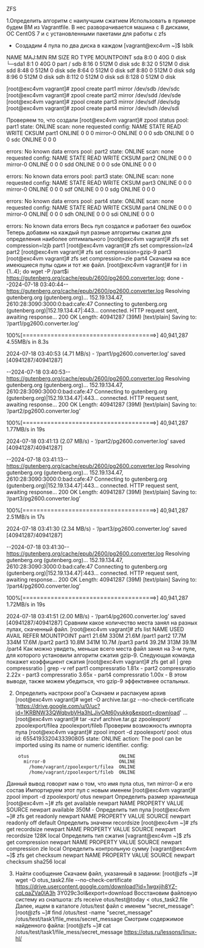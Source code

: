 ZFS


1.Определить алгоритм с наилучшим сжатием
Использовать в примере будем ВМ из Vagrantfile. В нес разворачивается машина с 8 дисками, ОС CentOS 7 и с установленными пакетами для работы с zfs 
- Создадим 4 пула по два диска в каждом 
[vagrant@exc4vm ~]$ lsblk

NAME   MAJ:MIN RM  SIZE RO TYPE MOUNTPOINT
sda      8:0    0   40G  0 disk 
└─sda1   8:1    0   40G  0 part /
sdb      8:16   0  512M  0 disk 
sdc      8:32   0  512M  0 disk 
sdd      8:48   0  512M  0 disk 
sde      8:64   0  512M  0 disk 
sdf      8:80   0  512M  0 disk 
sdg      8:96   0  512M  0 disk 
sdh      8:112  0  512M  0 disk 
sdi      8:128  0  512M  0 disk 

[root@exc4vm vagrant]# zpool create part1 mirror /dev/sdb /dev/sdc
[root@exc4vm vagrant]# zpool create part2 mirror /dev/sdd /dev/sde
[root@exc4vm vagrant]# zpool create part3 mirror /dev/sdf /dev/sdg
[root@exc4vm vagrant]# zpool create part4 mirror /dev/sdh /dev/sdi

Проверяем то, что создали
[root@exc4vm vagrant]# zpool status
  pool: part1
 state: ONLINE
  scan: none requested
config:
NAME        STATE     READ WRITE CKSUM
part1       ONLINE       0     0     0
  mirror-0  ONLINE       0     0     0
    sdb     ONLINE       0     0     0
    sdc     ONLINE       0     0     0

  

errors: No known data errors
pool: part2
state: ONLINE
scan: none requested
config:
NAME        STATE     READ WRITE CKSUM
part2       ONLINE       0     0     0
  mirror-0  ONLINE       0     0     0
    sdd     ONLINE       0     0     0
    sde     ONLINE       0     0     0

  

errors: No known data errors
pool: part3
state: ONLINE
scan: none requested
config:
NAME        STATE     READ WRITE CKSUM
part3       ONLINE       0     0     0
  mirror-0  ONLINE       0     0     0
    sdf     ONLINE       0     0     0
    sdg     ONLINE       0     0     0

  

errors: No known data errors
pool: part4
state: ONLINE
scan: none requested
config:
NAME        STATE     READ WRITE CKSUM
part4       ONLINE       0     0     0
  mirror-0  ONLINE       0     0     0
    sdh     ONLINE       0     0     0
    sdi     ONLINE       0     0     0

  

errors: No known data errors
Весь пул создался и работает без ошибок
Теперь добавим на каждый пул разные алгоритмы сжатия для определения наиболее оптимального
[root@exc4vm vagrant]# zfs set compression=lzjb part1
[root@exc4vm vagrant]# zfs set compression=lz4 part2
[root@exc4vm vagrant]# zfs set compression=gzip-9 part3
[root@exc4vm vagrant]# zfs set compression=zle part4
Скачаем на все имеющиеся пулы один и тот же файл. 
[root@exc4vm vagrant]# for i in {1..4}; do wget -P /part$i https://gutenberg.org/cache/epub/2600/pg2600.converter.log; done
--2024-07-18 03:40:44--  https://gutenberg.org/cache/epub/2600/pg2600.converter.log
Resolving gutenberg.org (gutenberg.org)... 152.19.134.47, 2610:28:3090:3000:0:bad:cafe:47
Connecting to gutenberg.org (gutenberg.org)|152.19.134.47|:443... connected.
HTTP request sent, awaiting response... 200 OK
Length: 40941287 (39M) [text/plain]
Saving to: ‘/part1/pg2600.converter.log’

100%[======================================>] 40,941,287  4.55MB/s   in 8.3s   

2024-07-18 03:40:53 (4.71 MB/s) - ‘/part1/pg2600.converter.log’ saved [40941287/40941287]

--2024-07-18 03:40:53--  https://gutenberg.org/cache/epub/2600/pg2600.converter.log
Resolving gutenberg.org (gutenberg.org)... 152.19.134.47, 2610:28:3090:3000:0:bad:cafe:47
Connecting to gutenberg.org (gutenberg.org)|152.19.134.47|:443... connected.
HTTP request sent, awaiting response... 200 OK
Length: 40941287 (39M) [text/plain]
Saving to: ‘/part2/pg2600.converter.log’

100%[======================================>] 40,941,287  1.77MB/s   in 19s    

2024-07-18 03:41:13 (2.07 MB/s) - ‘/part2/pg2600.converter.log’ saved [40941287/40941287]

--2024-07-18 03:41:13--  https://gutenberg.org/cache/epub/2600/pg2600.converter.log
Resolving gutenberg.org (gutenberg.org)... 152.19.134.47, 2610:28:3090:3000:0:bad:cafe:47
Connecting to gutenberg.org (gutenberg.org)|152.19.134.47|:443... connected.
HTTP request sent, awaiting response... 200 OK
Length: 40941287 (39M) [text/plain]
Saving to: ‘/part3/pg2600.converter.log’

100%[======================================>] 40,941,287  2.51MB/s   in 17s    

2024-07-18 03:41:30 (2.34 MB/s) - ‘/part3/pg2600.converter.log’ saved [40941287/40941287]

--2024-07-18 03:41:30--  https://gutenberg.org/cache/epub/2600/pg2600.converter.log
Resolving gutenberg.org (gutenberg.org)... 152.19.134.47, 2610:28:3090:3000:0:bad:cafe:47
Connecting to gutenberg.org (gutenberg.org)|152.19.134.47|:443... connected.
HTTP request sent, awaiting response... 200 OK
Length: 40941287 (39M) [text/plain]
Saving to: ‘/part4/pg2600.converter.log’

100%[======================================>] 40,941,287  1.72MB/s   in 19s    

2024-07-18 03:41:51 (2.00 MB/s) - ‘/part4/pg2600.converter.log’ saved [40941287/40941287]
Сравним какое количество места занял на разных пулах, скаченный файл.
[root@exc4vm vagrant]# zfs list
NAME    USED  AVAIL     REFER  MOUNTPOINT
part1  21.6M   330M     21.6M  /part1
part2  17.7M   334M     17.6M  /part2
part3  10.8M   341M     10.7M  /part3
part4  39.2M   313M     39.1M  /part4
Как можно увидеть, меньше всего места файл занял на 3-м пуле, для которого установили алгоритм сжатия gzip-9.
Следующая команда покажет коэффициент сжатия
[root@exc4vm vagrant]# zfs get all | grep compressratio | grep -v ref
part1  compressratio         1.81x                  -
part2  compressratio         2.22x                  -
part3  compressratio         3.65x                  -
part4  compressratio         1.00x                  -
В этом выводе, также можем убедиться, что gzip-9 эффективнее остальных.



2. Определить настроки pool'а
Скачаем и распакуем архив
[root@exc4vm vagrant]# wget -O archive.tar.gz --no-check-certificate 'https://drive.google.com/u/0/uc?id=1KRBNW33QWqbvbVHa3hLJivOAt60yukkg&export=download'
...
[root@exc4vm vagrant]# tar -xzvf archive.tar.gz 
zpoolexport/
zpoolexport/filea
zpoolexport/fileb
Проверим возможность импорта пула
[root@exc4vm vagrant]# zpool import -d zpoolexport/
   pool: otus
     id: 6554193320433390805
  state: ONLINE
 action: The pool can be imported using its name or numeric identifier.
 config:

        otus                                 ONLINE
          mirror-0                           ONLINE
            /home/vagrant/zpoolexport/filea  ONLINE
            /home/vagrant/zpoolexport/fileb  ONLINE
Данный вывод говорит нам о том, что имя пула otus, тип mirror-0 и его состав
Импортируем этот пул с новым именем
[root@exc4vm vagrant]# zpool import -d zpoolexport/ otus newpart
Определить размер хранилища
[root@exc4vm ~]# zfs get available newpart
NAME     PROPERTY   VALUE  SOURCE
newpart  available  350M   -
Определить тип пула
[root@exc4vm ~]# zfs get readonly newpart
NAME     PROPERTY  VALUE   SOURCE
newpart  readonly  off     default
Определить значени recordsize
[root@exc4vm ~]# zfs get recordsize newpart
NAME     PROPERTY    VALUE    SOURCE
newpart  recordsize  128K     local
Определить тип сжатия
[vagrant@exc4vm ~]$ zfs get compression newpart
NAME     PROPERTY     VALUE     SOURCE
newpart  compression  zle       local
Определить контрольную сумму
[vagrant@exc4vm ~]$ zfs get checksum newpart
NAME     PROPERTY  VALUE      SOURCE
newpart  checksum  sha256     local


3. Найти сообщение
Скачаем файл, указанный в задании:
[root@zfs ~]# wget -O otus_task2.file --no-check-certificate
https://drive.usercontent.google.com/download?id=1wgxjih8YZ-cqLqaZVa0lA3h
3Y029c3oI&export=download
Восстановим файловую систему из снапшота:
zfs receive otus/test@today < otus_task2.file
Далее, ищем в каталоге /otus/test файл с именем “secret_message”:
[root@zfs ~]# find /otus/test -name "secret_message"
/otus/test/task1/file_mess/secret_message
Смотрим содержимое найденного файла:
[root@zfs ~]# cat /otus/test/task1/file_mess/secret_message
https://otus.ru/lessons/linux-hl/


